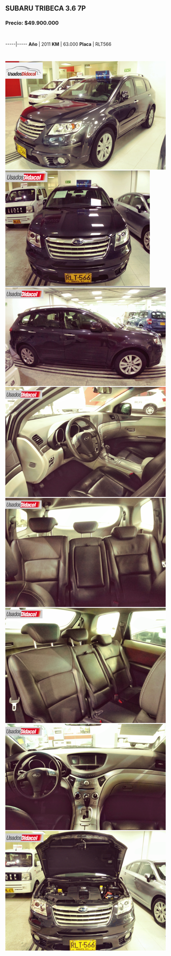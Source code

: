 ## SUBARU TRIBECA  3.6 7P

### Precio: $49.900.000

<p>&nbsp;</p>

-----|-----
**Año** | 2011
**KM** | 63.000
**Placa** | RLT566

<p>&nbsp;</p>

<img src="images/SUBARU TRIBECA  3.6 7P RLT566.jpeg?raw=true"/>
<img src="images/SUBARU TRIBECA  3.6 7P RLT566 - 1.jpeg?raw=true"/>
<img src="images/SUBARU TRIBECA  3.6 7P RLT566 - 2.jpeg?raw=true"/>
<img src="images/SUBARU TRIBECA  3.6 7P RLT566 - 3.jpeg?raw=true"/>
<img src="images/SUBARU TRIBECA  3.6 7P RLT566 - 4.jpeg?raw=true"/>
<img src="images/SUBARU TRIBECA  3.6 7P RLT566 - 5.jpeg?raw=true"/>
<img src="images/SUBARU TRIBECA  3.6 7P RLT566 - 6.jpeg?raw=true"/>
<img src="images/SUBARU TRIBECA  3.6 7P RLT566 - 7.jpeg?raw=true"/>

